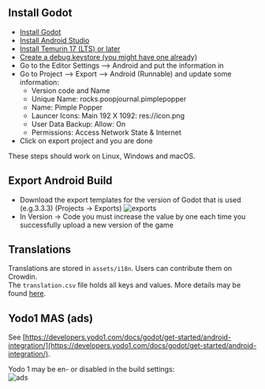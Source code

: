 ## Install Godot

- [Install Godot](https://store.steampowered.com/app/404790/Godot_Engine/)
- [Install Android Studio](https://developer.android.com/studio) 
- [Install Temurin 17 (LTS) or later](https://adoptium.net/)
- [Create a debug.keystore (you might have one already)](https://docs.godotengine.org/en/stable/getting_started/workflow/export/exporting_for_android.html#create-a-debug-keystore)
- Go to the Editor Settings --> Android and put the information in
- Go to Project --> Export --> Android (Runnable) and update some information:
    - Version code and Name
    - Unique Name: rocks.poopjournal.pimplepopper
    - Name: Pimple Popper
    - Launcer Icons: Main 192 X 1092: res://icon.png
    - User Data Backup: Allow: On
    - Permissions: Access Network State & Internet
- Click on export project and you are done   

These steps should work on Linux, Windows and macOS.

## Export Android Build

- Download the export templates for the version of Godot that is used (e.g.3.3.3) (Projects → Exports)
![exports](https://user-images.githubusercontent.com/15004217/149666307-6f085e98-0372-4c94-84c0-d0473fcd63ed.jpg)
- In Version → Code you must increase the value by one each time you successfully upload a new version of the game

## Translations

Translations are stored in ```assets/i18n```. Users can contribute them on Crowdin.  
The ```translation.csv``` file holds all keys and values. More details may be found [here](https://docs.godotengine.org/en/stable/tutorials/assets_pipeline/importing_translations.html).

## Yodo1 MAS (ads)

See [https://developers.yodo1.com/docs/godot/get-started/android-integration/](https://developers.yodo1.com/docs/godot/get-started/android-integration/).

Yodo 1 may be en- or disabled in the build settings:  
![ads](https://user-images.githubusercontent.com/15004217/220143947-77f23523-611d-45b9-89c0-b6eb010fd8e6.PNG)
